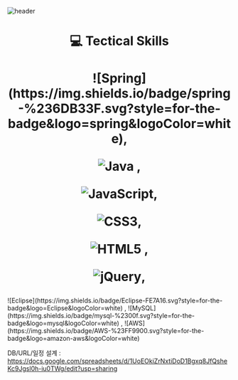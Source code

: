 ![header](https://capsule-render.vercel.app/api?type=rect&color=auto&height=300&width=400&section=header&text=Ramen%20Recipe%20Book&fontSize=70&textBg=true)

<div align=center><h1>💻 Tectical Skills</h1> </div>

<div align=center><h1>
![Spring](https://img.shields.io/badge/spring-%236DB33F.svg?style=for-the-badge&logo=spring&logoColor=white),

![Java](https://img.shields.io/badge/java-%23ED8B00.svg?style=for-the-badge&logo=java&logoColor=white) ,
  
![JavaScript](https://img.shields.io/badge/javascript-%23323330.svg?style=for-the-badge&logo=javascript&logoColor=%23F7DF1E),
  
![CSS3](https://img.shields.io/badge/css3-%231572B6.svg?style=for-the-badge&logo=css3&logoColor=white),
  
![HTML5](https://img.shields.io/badge/html5-%23E34F26.svg?style=for-the-badge&logo=html5&logoColor=white) ,
  
![jQuery](https://img.shields.io/badge/jquery-%230769AD.svg?style=for-the-badge&logo=jquery&logoColor=white),
  
  </h1>
 </div>
![Eclipse](https://img.shields.io/badge/Eclipse-FE7A16.svg?style=for-the-badge&logo=Eclipse&logoColor=white) ,
![MySQL](https://img.shields.io/badge/mysql-%2300f.svg?style=for-the-badge&logo=mysql&logoColor=white) ,
![AWS](https://img.shields.io/badge/AWS-%23FF9900.svg?style=for-the-badge&logo=amazon-aws&logoColor=white) 


DB/URL/일정 설계 : https://docs.google.com/spreadsheets/d/1UoEOkiZrNxtiDoD1Bgxq8JfQsheKc9Jgsl0h-iu0TWg/edit?usp=sharing

